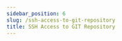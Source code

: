 ```yaml
---
sidebar_position: 6
slug: /ssh-access-to-git-repository
title: SSH Access to GIT Repository
---
```

